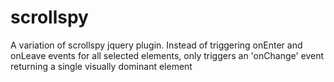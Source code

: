 scrollspy
=========

A variation of scrollspy jquery plugin. Instead of triggering onEnter and onLeave events for all selected elements, only triggers an 'onChange' event returning a single visually dominant element
